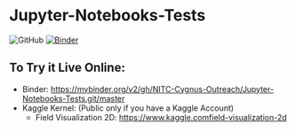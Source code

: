 # Jupyter-Notebooks-Tests

![GitHub](https://img.shields.io/github/license/NITC-Cygnus-Outreach/Jupyter-Notebooks-Tests)
[![Binder](https://mybinder.org/badge_logo.svg)](https://mybinder.org/v2/gh/NITC-Cygnus-Outreach/Jupyter-Notebooks-Tests.git/master)

## To Try it Live Online:
- Binder: https://mybinder.org/v2/gh/NITC-Cygnus-Outreach/Jupyter-Notebooks-Tests.git/master
- Kaggle Kernel: (Public only if you have a Kaggle Account)
  + Field Visualization 2D: https://www.kaggle.comfield-visualization-2d
